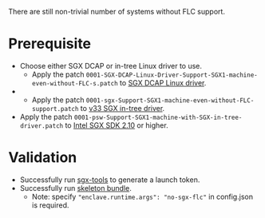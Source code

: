 There are still non-trivial number of systems without FLC support.

# Prerequisite
- Choose either SGX DCAP or in-tree Linux driver to use.
  * Apply the patch `0001-SGX-DCAP-Linux-Driver-Support-SGX1-machine-even-without-FLC-s.patch` to [SGX DCAP Linux driver](https://github.com/intel/SGXDataCenterAttestationPrimitives).
- * Apply the patch `0001-sgx-Support-SGX1-machine-even-without-FLC-support.patch` to [v33 SGX in-tree driver](https://github.com/haitaohuang/linux-sgx-2/tree/v33).
- Apply the patch `0001-psw-Support-SGX1-machine-with-SGX-in-tree-driver.patch` to [Intel SGX SDK 2.10](https://github.com/intel/linux-sgx/tree/sgx_2.10) or higher.

# Validation
- Successfully run [sgx-tools](https://github.com/alibaba/inclavare-containers/tree/master/sgx-tools#test) to generate a launch token.
- Successfully run [skeleton bundle](https://github.com/alibaba/inclavare-containers/blob/master/rune/libenclave/internal/runtime/pal/skeleton/README.md).
  * Note: specify `"enclave.runtime.args": "no-sgx-flc"` in config.json is required.
